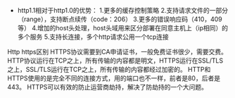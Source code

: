 - http1.1相对于http1.0的优势：
1.更多的缓存控制策略
2.支持请求文件的一部分（range），支持断点续传（code：206）
3.更多的错误响应码（410，409等）
4.增加的host头处理，host头域用来区分部署在同意主机上（ip相同）的多个服务
5.支持长连接，多个http请求公用一个tcp连接

Http https区别
HTTPS协议需要到CA申请证书，一般免费证书很少，需要交费。
HTTP协议运行在TCP之上，所有传输的内容都是明文，HTTPS运行在SSL/TLS之上，SSL/TLS运行在TCP之上，所有传输的内容都经过加密的。
HTTP和HTTPS使用的是完全不同的连接方式，用的端口也不一样，前者是80，后者是443。
HTTPS可以有效的防止运营商劫持，解决了防劫持的一个大问题。